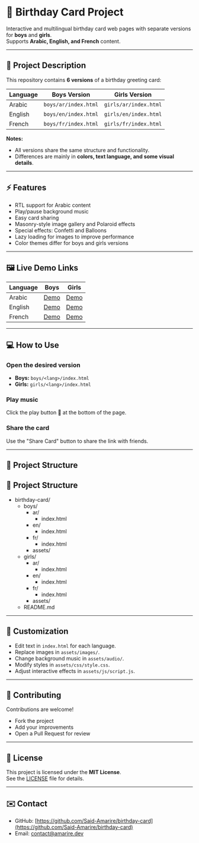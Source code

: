 # 🎂 Birthday Card Project

Interactive and multilingual birthday card web pages with separate versions for **boys** and **girls**.  
Supports **Arabic, English, and French** content.

---

## 📖 Project Description
This repository contains **6 versions** of a birthday greeting card:

| Language | Boys Version | Girls Version |
|----------|-------------|---------------|
| Arabic   | `boys/ar/index.html` | `girls/ar/index.html` |
| English  | `boys/en/index.html` | `girls/en/index.html` |
| French   | `boys/fr/index.html` | `girls/fr/index.html` |

**Notes:**  
- All versions share the same structure and functionality.  
- Differences are mainly in **colors, text language, and some visual details**.

---

## ⚡ Features
- RTL support for Arabic content  
- Play/pause background music  
- Easy card sharing  
- Masonry-style image gallery and Polaroid effects  
- Special effects: Confetti and Balloons  
- Lazy loading for images to improve performance  
- Color themes differ for boys and girls versions

---

## 🖼 Live Demo Links

| Language | Boys | Girls |
|----------|------|-------|
| Arabic   | [Demo](https://amarire.dev/demo/birthday/boys/ar/index.html) | [Demo](https://amarire.dev/demo/birthday/girls/ar/index.html) |
| English  | [Demo](https://amarire.dev/demo/birthday/boys/en/index.html) | [Demo](https://amarire.dev/demo/birthday/girls/en/index.html) |
| French   | [Demo](https://amarire.dev/demo/birthday/boys/fr/index.html) | [Demo](https://amarire.dev/demo/birthday/girls/fr/index.html) |

---

## 💻 How to Use
### Open the desired version
- **Boys:** `boys/<lang>/index.html`  
- **Girls:** `girls/<lang>/index.html`

### Play music
Click the play button 🎵 at the bottom of the page.

### Share the card
Use the "Share Card" button to share the link with friends.

---

## 📂 Project Structure
## 📂 Project Structure

- birthday-card/
  - boys/
    - ar/
      - index.html
    - en/
      - index.html
    - fr/
      - index.html
    - assets/
  - girls/
    - ar/
      - index.html
    - en/
      - index.html
    - fr/
      - index.html
    - assets/
  - README.md


---

## 🎨 Customization
- Edit text in `index.html` for each language.  
- Replace images in `assets/images/`.  
- Change background music in `assets/audio/`.  
- Modify styles in `assets/css/style.css`.  
- Adjust interactive effects in `assets/js/script.js`.

---

## 🤝 Contributing
Contributions are welcome!  
- Fork the project  
- Add your improvements  
- Open a Pull Request for review

---

## 📜 License
This project is licensed under the **MIT License**.  
See the [LICENSE](LICENSE) file for details.

---

## ✉️ Contact
- GitHub: [https://github.com/Said-Amarire/birthday-card](https://github.com/Said-Amarire/birthday-card)  
- Email: [contact@amarire.dev](mailto:contact@amarire.dev)
